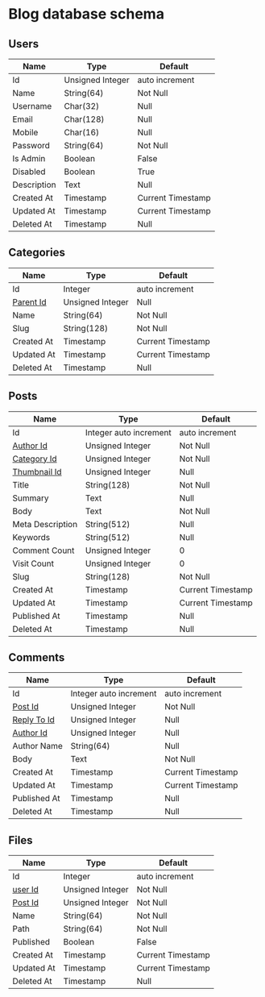 # Blog database schema

## Users
| Name                          | Type                    | Default             |
| -------------                 |-------------            | -----               |
| Id                            | Unsigned Integer        | auto increment      |
| Name                          | String(64)              | Not Null            |
| Username                      | Char(32)                | Null                |
| Email                         | Char(128)               | Null                |
| Mobile                        | Char(16)                | Null                |
| Password                      | String(64)              | Not Null            |
| Is Admin                      | Boolean                 | False               |
| Disabled                      | Boolean                 | True                |
| Description                   | Text                    | Null                |
| Created At                    | Timestamp               | Current Timestamp   |
| Updated At                    | Timestamp               | Current Timestamp   |
| Deleted At                    | Timestamp               | Null                |


## Categories
| Name                          | Type                    | Default             |
| -------------                 |-------------            | -----               |
| Id                            | Integer                 | auto increment      |
| [Parent Id](#Categories)      | Unsigned Integer        | Null                |
| Name                          | String(64)              | Not Null            |
| Slug                          | String(128)             | Not Null            |
| Created At                    | Timestamp               | Current Timestamp   |
| Updated At                    | Timestamp               | Current Timestamp   |
| Deleted At                    | Timestamp               | Null                |

## Posts
| Name                          | Type                    | Default             |
| -------------                 |-------------            | -----               |
| Id                            | Integer auto increment  | auto increment      |
| [Author Id](#users)           | Unsigned Integer        | Not Null            |
| [Category Id](#categories)    | Unsigned Integer        | Not Null            |
| [Thumbnail Id](#files)        | Unsigned Integer        | Null                |
| Title                         | String(128)             | Not Null            |
| Summary                       | Text                    | Null                |
| Body                          | Text                    | Not Null            |
| Meta Description              | String(512)             | Null                |
| Keywords                      | String(512)             | Null                |
| Comment Count                 | Unsigned Integer        | 0                   |
| Visit Count                   | Unsigned Integer        | 0                   |
| Slug                          | String(128)             | Not Null            |
| Created At                    | Timestamp               | Current Timestamp   |
| Updated At                    | Timestamp               | Current Timestamp   |
| Published At                  | Timestamp               | Null                |
| Deleted At                    | Timestamp               | Null                |

## Comments
| Name                          | Type                    | Default             |
| -------------                 |-------------            | -----               |
| Id                            | Integer auto increment  | auto increment      |
| [Post Id](#posts)             | Unsigned Integer        | Not Null            |
| [Reply To Id](#comments)      | Unsigned Integer        | Null                |
| [Author Id](#users)           | Unsigned Integer        | Null                |
| Author Name                   | String(64)              | Null                |
| Body                          | Text                    | Not Null            |
| Created At                    | Timestamp               | Current Timestamp   |
| Updated At                    | Timestamp               | Current Timestamp   |
| Published At                  | Timestamp               | Null                |
| Deleted At                    | Timestamp               | Null                |

## Files
| Name                          | Type                    | Default             |
| -------------                 |-------------            | -----               |
| Id                            | Integer                 | auto increment      |
| [user Id](#users)             | Unsigned Integer        | Not Null            |
| [Post Id](#posts)             | Unsigned Integer        | Not Null            |
| Name                          | String(64)              | Not Null            |
| Path                          | String(64)              | Not Null            |
| Published                     | Boolean                 | False               |
| Created At                    | Timestamp               | Current Timestamp   |
| Updated At                    | Timestamp               | Current Timestamp   |
| Deleted At                    | Timestamp               | Null                |

